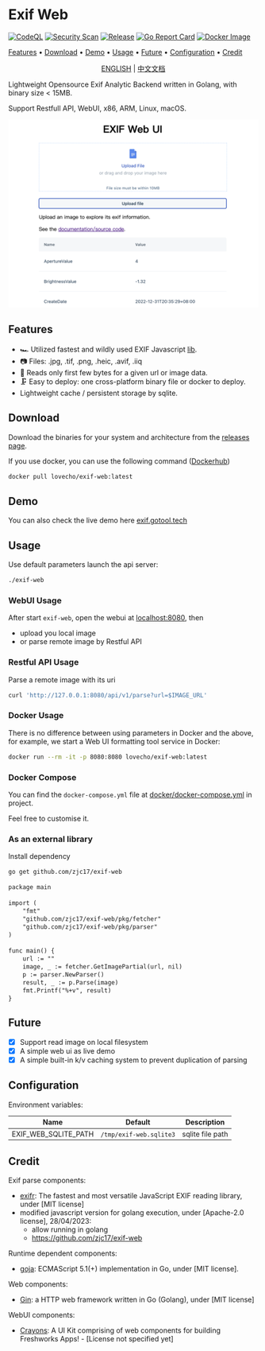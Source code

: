 # Exif Web

[![CodeQL](https://github.com/zjc17/exif-web/actions/workflows/github-code-scanning/codeql/badge.svg)](https://github.com/zjc17/exif-web/actions/workflows/github-code-scanning/codeql)
[![Security Scan](https://github.com/zjc17/exif-web/actions/workflows/scan.yaml/badge.svg)](https://github.com/zjc17/exif-web/actions/workflows/scan.yaml)
[![Release](https://github.com/zjc17/exif-web/actions/workflows/release.yaml/badge.svg)](https://github.com/zjc17/exif-web/actions/workflows/release.yaml)
[![Go Report Card](https://goreportcard.com/badge/github.com/zjc17/exif-web)](https://goreportcard.com/report/github.com/zjc17/exif-web)
[![Docker Image](https://img.shields.io/docker/pulls/lovecho/exif-web.svg)](https://hub.docker.com/r/lovecho/exif-web)

[Features](#features)
•
[Download](#download)
•
[Demo](#demo)
•
[Usage](#usage)
•
[Future](#future)
•
[Configuration](#configuration)
•
[Credit](#credit)

<p style="text-align: center;">
  <a href="README.md" target="_blank">ENGLISH</a> | <a href="README_CN.md">中文文档</a>
</p>

Lightweight Opensource Exif Analytic Backend written in Golang, with binary size < 15MB.

Support Restfull API, WebUI, x86, ARM, Linux, macOS.

![](.github/preview-01.png)

## Features

- 🏎️ Utilized fastest and wildly used EXIF Javascript [lib](https://github.com/MikeKovarik/exifr).
- 📷 Files: .jpg, .tif, .png, .heic, .avif, .iiq
- 📑 Reads only first few bytes for a given url or image data.
- 🗜️ Easy to deploy: one cross-platform binary file or docker to deploy.
- Lightweight cache / persistent storage by sqlite.

## Download

Download the binaries for your system and architecture from
the [releases page](https://github.com/zjc17/exif-web/releases).

If you use docker, you can use the following command ([Dockerhub](https://hub.docker.com/r/lovecho/exif-web))

```bash
docker pull lovecho/exif-web:latest
```

## Demo

You can also check the live demo here [exif.gotool.tech](https://exif.gotool.tech)

## Usage

Use default parameters launch the api server:

```bash
./exif-web
```

### WebUI Usage

After start `exif-web`, open the webui at [localhost:8080](localhost:8080), then

- upload you local image
- or parse remote image by Restful API

### Restful API Usage

Parse a remote image with its uri

```bash
curl 'http://127.0.0.1:8080/api/v1/parse?url=$IMAGE_URL'
```

### Docker Usage

There is no difference between using parameters in Docker and the above,
for example, we start a Web UI formatting tool service in Docker:

```bash
docker run --rm -it -p 8080:8080 lovecho/exif-web:latest
```

### Docker Compose

You can find the `docker-compose.yml` file at [docker/docker-compose.yml](docker/docker-compose.yml) in project.

Feel free to customise it.

### As an external library

Install dependency

```bash
go get github.com/zjc17/exif-web
```

```golang
package main

import (
	"fmt"
	"github.com/zjc17/exif-web/pkg/fetcher"
	"github.com/zjc17/exif-web/pkg/parser"
)

func main() {
	url := ""
	image, _ := fetcher.GetImagePartial(url, nil)
	p := parser.NewParser()
	result, _ := p.Parse(image)
	fmt.Printf("%+v", result)
}
```

## Future

- [x] Support read image on local filesystem
- [x] A simple web ui as live demo
- [x] A simple built-in k/v caching system to prevent duplication of parsing

## Configuration

Environment variables:

| Name                 | Default                 | Description      |
|----------------------|-------------------------|------------------|
| EXIF_WEB_SQLITE_PATH | `/tmp/exif-web.sqlite3` | sqlite file path |

## Credit

Exif parse components:

- [exifr](https://github.com/MikeKovarik/exifr): The fastest and most versatile JavaScript EXIF reading library,
  under [MIT license]
- modified javascript version for golang execution, under [Apache-2.0 license], 28/04/2023:
    - allow running in golang
    - https://github.com/zjc17/exif-web

Runtime dependent components:

- [goja](https://github.com/dop251/goja): ECMAScript 5.1(+) implementation in Go, under [MIT license].

Web components:

- [Gin](https://github.com/gin-gonic/gin): a HTTP web framework written in Go (Golang), under [MIT license]

WebUI components:

- [Crayons](https://github.com/freshworks/crayons): A UI Kit comprising of web components for building Freshworks
  Apps! - [License not specified yet]
